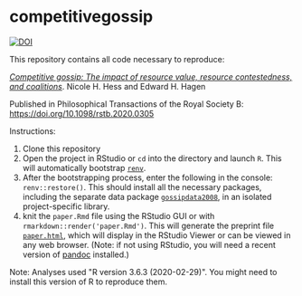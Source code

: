 # competitivegossip

[![DOI](https://zenodo.org/badge/334811060.svg)](https://zenodo.org/badge/latestdoi/334811060)

This repository contains all code necessary to reproduce:

[*Competitive gossip: The impact of resource value, resource contestedness, and coalitions*](https://grasshoppermouse.github.io/competitivegossip/). Nicole H. Hess and Edward H. Hagen

Published in Philosophical Transactions of the Royal Society B: https://doi.org/10.1098/rstb.2020.0305

Instructions:

1. Clone this repository
2. Open the project in RStudio or `cd` into the directory and launch `R`. This will automatically bootstrap [`renv`](https://rstudio.github.io/renv/index.html).
3. After the bootstrapping process, enter the following in the console: `renv::restore()`. This should install all the necessary packages, including the separate data package [`gossipdata2008`](https://github.com/grasshoppermouse/gossipdata2008), in an isolated project-specific library.
4. knit the `paper.Rmd` file using the RStudio GUI or with `rmarkdown::render('paper.Rmd')`. This will generate the preprint file [`paper.html`](https://grasshoppermouse.github.io/competitivegossip/), which will display in the RStudio Viewer or can be viewed in any web browser. (Note: if not using RStudio, you will need a recent version of [pandoc](https://pandoc.org) installed.)

Note: Analyses used "R version 3.6.3 (2020-02-29)". You might need to install this version of R to reproduce them.
